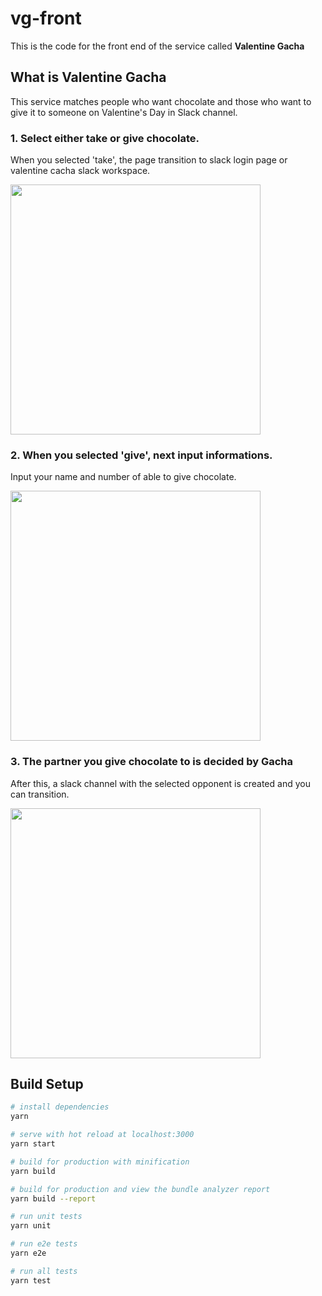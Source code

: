 # vg-front
This is the code for the front end of the service called **Valentine Gacha**

## What is Valentine Gacha
This service matches people who want chocolate and those who want to give it to someone on Valentine's Day in Slack channel.

### 1. Select either take or give chocolate.
When you selected 'take', the page transition to slack login page or valentine cacha slack workspace.

<img src="https://user-images.githubusercontent.com/11069997/70675234-f86c3000-1ccb-11ea-9ca7-8b24294a0a4f.png" width="400" />

### 2. When you selected 'give', next input informations.
Input your name and number of able to give chocolate.

<img src="https://user-images.githubusercontent.com/11069997/70676095-644f9800-1cce-11ea-9c98-8d19f5f958cd.png" width="400" />

### 3. The partner you give chocolate to is decided by Gacha
After this, a slack channel with the selected opponent is created and you can transition.

<img src="https://user-images.githubusercontent.com/11069997/70676366-4898c180-1ccf-11ea-9ca3-0196102e946d.png" width="400" />

## Build Setup

``` bash
# install dependencies
yarn

# serve with hot reload at localhost:3000
yarn start

# build for production with minification
yarn build

# build for production and view the bundle analyzer report
yarn build --report

# run unit tests
yarn unit

# run e2e tests
yarn e2e

# run all tests
yarn test
```
